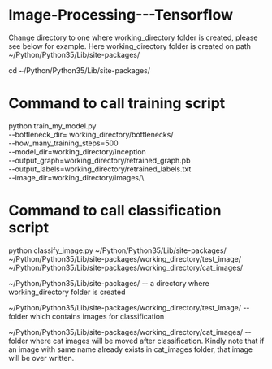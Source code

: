# Image-Processing---Tensorflow

Change directory to one where working_directory folder is created, please see below for example. Here working_directory folder is created on path ~/Python/Python35/Lib/site-packages/

cd ~/Python/Python35/Lib/site-packages/

# Command to call training script
python train_my_model.py \
--bottleneck_dir= working_directory/bottlenecks/ \
--how_many_training_steps=500 \
--model_dir=working_directory/inception \
--output_graph=working_directory/retrained_graph.pb \
--output_labels=working_directory/retrained_labels.txt \
--image_dir=working_directory/images/\

# Command to call classification script
python classify_image.py ~/Python/Python35/Lib/site-packages/ ~/Python/Python35/Lib/site-packages/working_directory/test_image/ ~/Python/Python35/Lib/site-packages/working_directory/cat_images/

~/Python/Python35/Lib/site-packages/ -- a directory where working_directory folder is created

~/Python/Python35/Lib/site-packages/working_directory/test_image/  -- folder which contains images for classification

~/Python/Python35/Lib/site-packages/working_directory/cat_images/ -- folder where cat images will be moved after classification. Kindly note that if an image with same name already exists in cat_images folder, that image will be over written.
